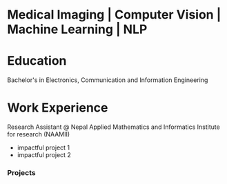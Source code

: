 # Medical Imaging | Computer Vision | Machine Learning | NLP

# Education 
Bachelor's in Electronics, Communication and Information Engineering

# Work Experience 
Research Assistant @ Nepal Applied Mathematics and Informatics Institute for research (NAAMII)
 - impactful project 1
 - impactful project 2

### Projects 
